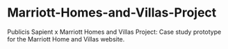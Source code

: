 # Marriott-Homes-and-Villas-Project
Publicis Sapient x Marriott Homes and Villas Project: Case study prototype for the Marriott Home and Villas website.
